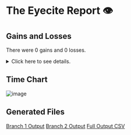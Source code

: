 # The Eyecite Report :eye:



Gains and Losses
---------
There were 0 gains and 0 losses.

<details>
<summary>Click here to see details.</summary>

|     id     |  Gain  |  Loss  |
| ---------- | ------ | ------ |


</details>



Time Chart
---------

![image](https://raw.githubusercontent.com/freelawproject/reporters-db/artifacts/178/results/chart.png)


Generated Files
---------

[Branch 1 Output](https://raw.githubusercontent.com/freelawproject/reporters-db/artifacts/178/results/original.json)
[Branch 2 Output](https://raw.githubusercontent.com/freelawproject/reporters-db/artifacts/178/results/update.json)
[Full Output CSV ](https://raw.githubusercontent.com/freelawproject/reporters-db/artifacts/178/results/output.csv)
